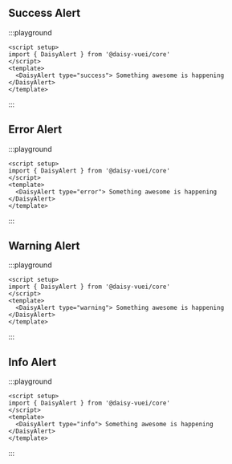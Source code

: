 <script setup lang="ts">
import { DaisyAlert } from '@daisy-vuei/core'
</script>

## Success Alert

:::playground

```vue
<script setup>
import { DaisyAlert } from '@daisy-vuei/core'
</script>
<template>
  <DaisyAlert type="success"> Something awesome is happening </DaisyAlert>
</template>
```

:::

## Error Alert

:::playground

```vue
<script setup>
import { DaisyAlert } from '@daisy-vuei/core'
</script>
<template>
  <DaisyAlert type="error"> Something awesome is happening </DaisyAlert>
</template>
```

:::

## Warning Alert

:::playground

```vue
<script setup>
import { DaisyAlert } from '@daisy-vuei/core'
</script>
<template>
  <DaisyAlert type="warning"> Something awesome is happening </DaisyAlert>
</template>
```

:::

## Info Alert

:::playground

```vue
<script setup>
import { DaisyAlert } from '@daisy-vuei/core'
</script>
<template>
  <DaisyAlert type="info"> Something awesome is happening </DaisyAlert>
</template>
```

:::
